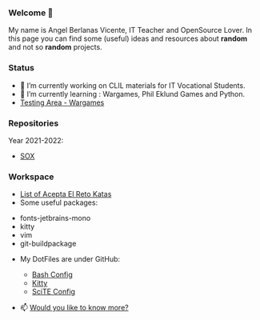 ### Welcome 👋

My name is Angel Berlanas Vicente, IT Teacher and OpenSource Lover.
In this page you can find some (useful) ideas and resources about **random** and not so **random** projects.

### Status

- 🔭 I’m currently working on CLIL materials for IT Vocational Students.
- 🌱 I’m currently learning : Wargames, Phil Eklund Games and Python.
- [Testing Area - Wargames](./Games/Readme.md)

### Repositories

Year 2021-2022: 

- [ SOX ](https://github.com/aberlanas/SMX-SOX)

### Workspace


- [List of Acepta El Reto Katas](./Katas/README.md)
- Some useful packages:

 * fonts-jetbrains-mono
 * kitty
 * vim
 * git-buildpackage

- My DotFiles are under GitHub:

	* [Bash Config](./Bash/dot.bashrc)
	* [Kitty](./Kitty/kitty.conf)
	* [SciTE Config](./Scite/SciTEUser.properties)

- 📫 [Would you like to know more?](./LongReadme.org)
